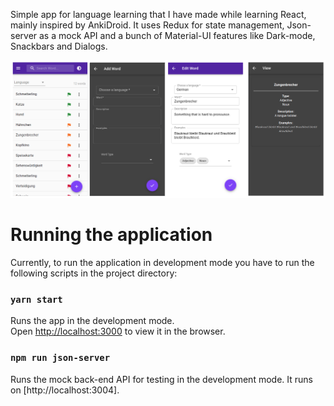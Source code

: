 Simple app for language learning that I have made while learning React, mainly inspired by AnkiDroid. It uses Redux for state management, Json-server as a mock API and a bunch of Material-UI features like Dark-mode, Snackbars and Dialogs.

![](./docs/vocab-screenshots.png)

# Running the application

Currently, to run the application in development mode you have to run the following scripts in the project directory:

### `yarn start`

Runs the app in the development mode.\
Open [http://localhost:3000](http://localhost:3000) to view it in the browser.

### `npm run json-server`

Runs the mock back-end API for testing in the development mode.
It runs on [http://localhost:3004].
